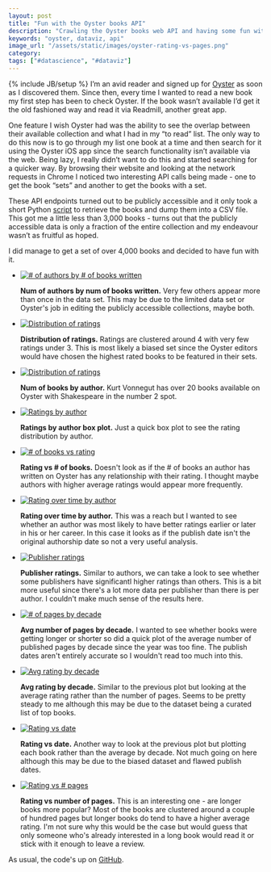 ```yaml
---
layout: post
title: "Fun with the Oyster books API"
description: "Crawling the Oyster books web API and having some fun with the resulting data set."
keywords: "oyster, dataviz, api"
image_url: "/assets/static/images/oyster-rating-vs-pages.png"
category:
tags: ["#datascience", "#dataviz"]
---
```

{% include JB/setup %}
I’m an avid reader and signed up for <a href="http://oysterbooks.com/" target="_blank">Oyster</a> as soon as I discovered them. Since then, every time I wanted to read a new book my first step has been to check Oyster. If the book wasn’t available I’d get it the old fashioned way and read it via Readmill, another great app.

One feature I wish Oyster had was the ability to see the overlap between their available collection and what I had in my “to read” list. The only way to do this now is to go through my list one book at a time and then search for it using the Oyster iOS app since the search functionality isn’t available via the web. Being lazy, I really didn’t want to do this and started searching for a quicker way. By browsing their website and looking at the network requests in Chrome I noticed two interesting API calls being made - one to get the book “sets” and another to get the books with a set.

These API endpoints turned out to be publicly accessible and it only took a short Python <a href="https://github.com/dangoldin/oyster-books-crawl" target="_blank">script</a> to retrieve the books and dump them into a CSV file. This got me a little less than 3,000 books - turns out that the publicly accessible data is only a fraction of the entire collection and my endeavour wasn’t as fruitful as hoped.

I did manage to get a set of over 4,000 books and decided to have fun with it.

<ul class="thumbnails">
  <li>
    <div class="thumbnail">
      <a href="{{ IMG_PATH }}oyster-authors-by-num-books.png">
        <img src="{{ IMG_PATH }}oyster-authors-by-num-books.png" alt="# of authors by # of books written">
      </a>
      <p>
        <strong>Num of authors by num of books written.</strong> Very few others appear more than once in the data set. This may be due to the limited data set or Oyster's job in editing the publicly accessible collections, maybe both.
      </p>
    </div>
  </li>

  <li>
    <div class="thumbnail">
      <a href="{{ IMG_PATH }}oyster-authors-author-ratings.png">
        <img src="{{ IMG_PATH }}oyster-authors-author-ratings.png" alt="Distribution of ratings">
      </a>
      <p>
        <strong>Distribution of ratings.</strong> Ratings are clustered around 4 with very few ratings under 3. This is most likely a biased set since the Oyster editors would have chosen the highest rated books to be featured in their sets.
      </p>
    </div>
  </li>

  <li>
    <div class="thumbnail">
      <a href="{{ IMG_PATH }}oyster-authors-num-books-by-author.png">
        <img src="{{ IMG_PATH }}oyster-authors-num-books-by-author.png" alt="Distribution of ratings">
      </a>
      <p>
        <strong>Num of books by author.</strong> Kurt Vonnegut has over 20 books available on Oyster with Shakespeare in the number 2 spot.
      </p>
    </div>
  </li>

  <li>
    <div class="thumbnail">
      <a href="{{ IMG_PATH }}oyster-authors-box-plot-rating-by-author.png">
        <img src="{{ IMG_PATH }}oyster-authors-box-plot-rating-by-author.png" alt="Ratings by author">
      </a>
      <p>
        <strong>Ratings by author box plot.</strong> Just a quick box plot to see the rating distribution by author.
      </p>
    </div>
  </li>

  <li>
    <div class="thumbnail">
      <a href="{{ IMG_PATH }}oyster-authors-num-books-vs-rating.png">
        <img src="{{ IMG_PATH }}oyster-authors-num-books-vs-rating.png" alt="# of books vs rating">
      </a>
      <p>
        <strong>Rating vs # of books.</strong> Doesn't look as if the # of books an author has written on Oyster has any relationship with their rating. I thought maybe authors with higher average ratings would appear more frequently.
      </p>
    </div>
  </li>

  <li>
    <div class="thumbnail">
      <a href="{{ IMG_PATH }}oyster-authors-author-ratings-over-time.png">
        <img src="{{ IMG_PATH }}oyster-authors-author-ratings-over-time.png" alt="Rating over time by author">
      </a>
      <p>
        <strong>Rating over time by author.</strong> This was a reach but I wanted to see whether an author was most likely to have better ratings earlier or later in his or her career. In this case it looks as if the publish date isn't the original authorship date so not a very useful analysis.
      </p>
    </div>
  </li>

  <li>
    <div class="thumbnail">
      <a href="{{ IMG_PATH }}oyster-pub-ratings.png">
        <img src="{{ IMG_PATH }}oyster-pub-ratings.png" alt="Publisher ratings">
      </a>
      <p>
        <strong>Publisher ratings.</strong> Similar to authors, we can take a look to see whether some publishers have significantl higher ratings than others. This is a bit more useful since there's a lot more data per publisher than there is per author. I couldn't make much sense of the results here.
      </p>
    </div>
  </li>

  <li>
    <div class="thumbnail">
      <a href="{{ IMG_PATH }}oyster-num-pages-by-decade.png">
        <img src="{{ IMG_PATH }}oyster-num-pages-by-decade.png" alt="# of pages by decade">
      </a>
      <p>
        <strong>Avg number of pages by decade.</strong> I wanted to see whether books were getting longer or shorter so did a quick plot of the average number of published pages by decade since the year was too fine. The publish dates aren't entirely accurate so I wouldn't read too much into this.
      </p>
    </div>
  </li>

  <li>
    <div class="thumbnail">
      <a href="{{ IMG_PATH }}oyster-rating-by-decade.png">
        <img src="{{ IMG_PATH }}oyster-rating-by-decade.png" alt="Avg rating by decade">
      </a>
      <p>
        <strong>Avg rating by decade.</strong> Similar to the previous plot but looking at the average rating rather than the number of pages. Seems to be pretty steady to me although this may be due to the dataset being a curated list of top books.
      </p>
    </div>
  </li>

  <li>
    <div class="thumbnail">
      <a href="{{ IMG_PATH }}oyster-rating-vs-date.png">
        <img src="{{ IMG_PATH }}oyster-rating-vs-date.png" alt="Rating vs date">
      </a>
      <p>
        <strong>Rating vs date.</strong> Another way to look at the previous plot but plotting each book rather than the average by decade. Not much going on here although this may be due to the biased dataset and flawed publish dates.
      </p>
    </div>
  </li>

  <li>
    <div class="thumbnail">
      <a href="{{ IMG_PATH }}oyster-rating-vs-pages.png">
        <img src="{{ IMG_PATH }}oyster-rating-vs-pages.png" alt="Rating vs # pages">
      </a>
      <p>
        <strong>Rating vs number of pages.</strong> This is an interesting one - are longer books more popular? Most of the books are clustered around a couple of hundred pages but longer books do tend to have a higher average rating. I'm not sure why this would be the case but would guess that only someone who's already interested in a long book would read it or stick with it enough to leave a review.
      </p>
    </div>
  </li>
</ul>

As usual, the code's up on <a href="https://github.com/dangoldin/oyster-books-crawl" target="_blank">GitHub</a>.